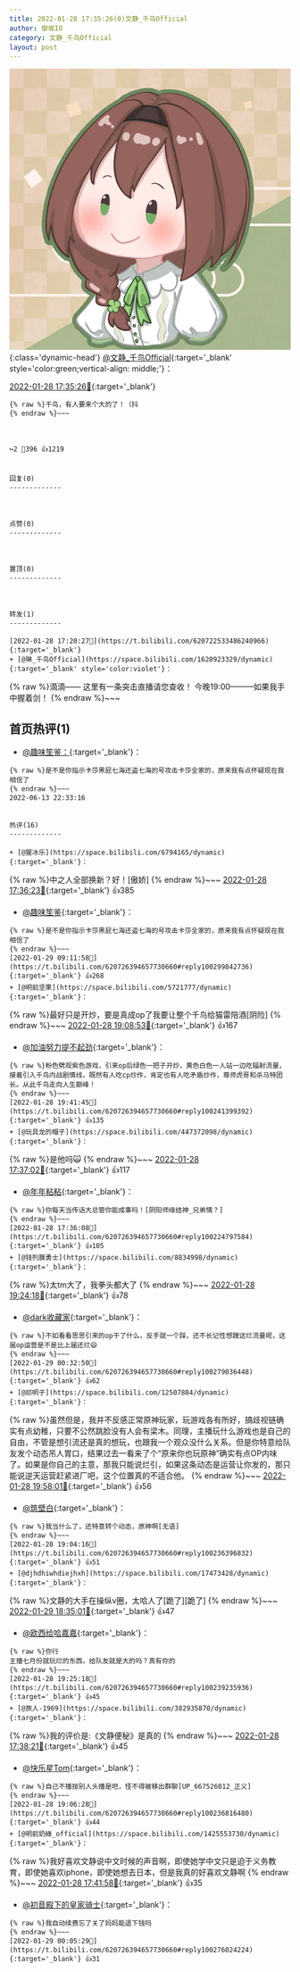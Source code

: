 ```yaml
---
title: 2022-01-28 17:35:26(0)文静_千鸟Official
author: 御坂IO
category: 文静_千鸟Official
layout: post
---
```


![img](/images/ac7482ed1b9a7f203dc68c0c4a77c488a27b108a.jpg){:class='dynamic-head'}
[@文静_千鸟Official](https://space.bilibili.com/667526012/dynamic){:target='_blank' style='color:green;vertical-align: middle;'}：

[2022-01-28 17:35:26🔗](https://t.bilibili.com/620726394657730660){:target='_blank'}

~~~
{% raw %}千鸟，有人要来个大的了！（抖
{% endraw %}~~~



↪️2 💬396 👍1219


回复(0)
-------------



点赞(0)
-------------



置顶(0)
-------------



转发(1)
-------------

[2022-01-28 17:20:27🔗](https://t.bilibili.com/620722533486240966){:target='_blank'}
+ [@琳_千鸟Official](https://space.bilibili.com/1620923329/dynamic){:target='_blank' style='color:violet'}：
~~~
{% raw %}滴滴——
这里有一条突击直播请您查收！
今晚19:00———如果我手中握着剑！
{% endraw %}~~~






首页热评(1)
-------------

+ [@趣味笙鉴：](https://space.bilibili.com/624209/dynamic){:target='_blank'}：
~~~
{% raw %}是不是你指示卡莎黑屁七海还盗七海的号攻击卡莎全家的，原来我有点怀疑现在我相信了
{% endraw %}~~~
2022-06-13 22:33:16


热评(16)
-------------

+ [@猩冰乐](https://space.bilibili.com/6794165/dynamic){:target='_blank'}：
~~~
{% raw %}中之人全部换新？好！[傲娇]
{% endraw %}~~~
[2022-01-28 17:36:23🔗](https://t.bilibili.com/620726394657730660#reply100224887968){:target='_blank'} 👍385
+ [@趣味笙鉴](https://space.bilibili.com/624209/dynamic){:target='_blank'}：
~~~
{% raw %}是不是你指示卡莎黑屁七海还盗七海的号攻击卡莎全家的，原来我有点怀疑现在我相信了
{% endraw %}~~~
[2022-01-29 09:11:58🔗](https://t.bilibili.com/620726394657730660#reply100299842736){:target='_blank'} 👍268
+ [@明前坚果](https://space.bilibili.com/5721777/dynamic){:target='_blank'}：
~~~
{% raw %}最好只是开炒，要是真成op了我要让整个千鸟给猫雷陪酒[阴险]
{% endraw %}~~~
[2022-01-28 19:08:53🔗](https://t.bilibili.com/620726394657730660#reply100237002688){:target='_blank'} 👍167
+ [@加油努力提不起劲](https://space.bilibili.com/51703623/dynamic){:target='_blank'}：
~~~
{% raw %}粉色劈观紫色游戏，引来op后绿色一把子开炒，黄色白色一人站一边吃辐射流量，接着引入千鸟内战剧情线，既然有人吃cp炒作，肯定也有人吃矛盾炒作，尊师虎哥和杀马特团长。从此千鸟走向人生巅峰！
{% endraw %}~~~
[2022-01-28 19:41:45🔗](https://t.bilibili.com/620726394657730660#reply100241399392){:target='_blank'} 👍135
+ [@玩具龙的帽子](https://space.bilibili.com/447372098/dynamic){:target='_blank'}：
~~~
{% raw %}是他吗🙀
{% endraw %}~~~
[2022-01-28 17:37:02🔗](https://t.bilibili.com/620726394657730660#reply100224916752){:target='_blank'} 👍117
+ [@年年粘粘](https://space.bilibili.com/24718508/dynamic){:target='_blank'}：
~~~
{% raw %}你每天当传话大总管你能成事吗！[阴阳师缘结神_兄弟情？]
{% endraw %}~~~
[2022-01-28 17:36:08🔗](https://t.bilibili.com/620726394657730660#reply100224797584){:target='_blank'} 👍105
+ [@钱列腺勇士](https://space.bilibili.com/8834998/dynamic){:target='_blank'}：
~~~
{% raw %}太tm大了，我拳头都大了
{% endraw %}~~~
[2022-01-28 19:24:18🔗](https://t.bilibili.com/620726394657730660#reply100239030272){:target='_blank'} 👍78
+ [@dark收藏家](https://space.bilibili.com/41956884/dynamic){:target='_blank'}：
~~~
{% raw %}不如看看思思引来的op干了什么，反手就一个踩，还不长记性想蹭这烂流量呢，这届op运营是不是比上届还烂😄
{% endraw %}~~~
[2022-01-29 00:32:50🔗](https://t.bilibili.com/620726394657730660#reply100279036448){:target='_blank'} 👍62
+ [@祁明子](https://space.bilibili.com/12507884/dynamic){:target='_blank'}：
~~~
{% raw %}虽然但是，我并不反感正常原神玩家，玩游戏各有所好，搞歧视链确实有点幼稚，只要不公然跳脸没有人会有梁木。同理，主播玩什么游戏也是自己的自由，不管是想引流还是真的想玩，也跟我一个观众没什么关系。但是你特意给队友发个动态吊人胃口，结果过去一看来了个“原来你也玩原神”确实有点OP内味了。如果是你自己的主意，那我只能说烂引，如果这条动态是运营让你发的，那只能说逆天运营赶紧进厂吧，这个位置真的不适合他。
{% endraw %}~~~
[2022-01-28 19:58:01🔗](https://t.bilibili.com/620726394657730660#reply100243458160){:target='_blank'} 👍56
+ [@筑壁白](https://space.bilibili.com/383718717/dynamic){:target='_blank'}：
~~~
{% raw %}我当什么了，还特意转个动态，原神啊[无语]
{% endraw %}~~~
[2022-01-28 19:04:16🔗](https://t.bilibili.com/620726394657730660#reply100236396832){:target='_blank'} 👍51
+ [@djhdhiwhdiejhxh](https://space.bilibili.com/17473428/dynamic){:target='_blank'}：
~~~
{% raw %}文静的大手在操纵v圈，太哈人了[跪了][跪了]
{% endraw %}~~~
[2022-01-29 18:35:01🔗](https://t.bilibili.com/620726394657730660#reply100361716688){:target='_blank'} 👍47
+ [@欧西给哈嘉嘉](https://space.bilibili.com/157340391/dynamic){:target='_blank'}：
~~~
{% raw %}你行
主播七月份就玩烂的东西，给队友就是大的吗？真有你的
{% endraw %}~~~
[2022-01-28 19:25:18🔗](https://t.bilibili.com/620726394657730660#reply100239235936){:target='_blank'} 👍45
+ [@旅人-1969](https://space.bilibili.com/382935870/dynamic){:target='_blank'}：
~~~
{% raw %}我的评价是:《文静便秘》是真的
{% endraw %}~~~
[2022-01-28 17:38:21🔗](https://t.bilibili.com/620726394657730660#reply100225202480){:target='_blank'} 👍45
+ [@快乐星Tom](https://space.bilibili.com/141241962/dynamic){:target='_blank'}：
~~~
{% raw %}自己不播按别人头播是吧，怪不得被移出群聊[UP_667526012_正义]
{% endraw %}~~~
[2022-01-28 19:06:28🔗](https://t.bilibili.com/620726394657730660#reply100236816480){:target='_blank'} 👍44
+ [@明前奶綠_official](https://space.bilibili.com/1425553730/dynamic){:target='_blank'}：
~~~
{% raw %}我好喜欢文静说中文时候的声音啊，即使她学中文只是迫于义务教育，即使她喜欢iphone，即使她想去日本，但是我真的好喜欢文静啊
{% endraw %}~~~
[2022-01-28 17:41:58🔗](https://t.bilibili.com/620726394657730660#reply100225600144){:target='_blank'} 👍35
+ [@初音殿下的皇家骑士](https://space.bilibili.com/8126805/dynamic){:target='_blank'}：
~~~
{% raw %}我自动续费忘了关了妈妈能退下钱吗
{% endraw %}~~~
[2022-01-29 00:05:29🔗](https://t.bilibili.com/620726394657730660#reply100276024224){:target='_blank'} 👍31


